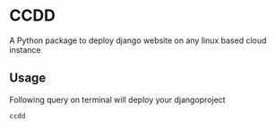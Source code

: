 # CCDD

A Python package to deploy django website on any linux based cloud instance

## Usage

Following query on terminal will deploy your djangoproject

```
ccdd
```
